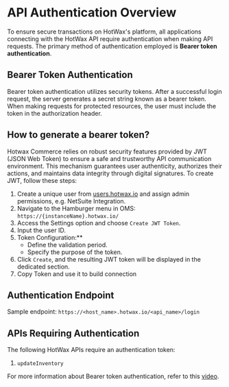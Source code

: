 # API Authentication Overview

To ensure secure transactions on HotWax's platform, all applications connecting with the HotWax API require authentication when making API requests. The primary method of authentication employed is **Bearer token authentication**.

## Bearer Token Authentication

Bearer token authentication utilizes security tokens. After a successful login request, the server generates a secret string known as a bearer token. When making requests for protected resources, the user must include the token in the authorization header.

## How to generate a bearer token? 

Hotwax Commerce relies on robust security features provided by JWT (JSON Web Token) to ensure a safe and trustworthy API communication environment. This mechanism guarantees user authenticity, authorizes their actions, and maintains data integrity through digital signatures. To create JWT, follow these steps: 

1. Create a unique user from [users.hotwax.io](https://users.hotwax.io/) and assign admin permissions, e.g. NetSuite Integration.
2. Navigate to the Hamburger menu in OMS: `https://{instanceName}.hotwax.io/`
3. Access the Settings option and choose `Create JWT Token`.
4. Input the user ID.
5. Token Configuration:**
   - Define the validation period.
   - Specify the purpose of the token.
6. Click `Create`, and the resulting JWT token will be displayed in the dedicated section.
7. Copy Token and use it to build connection


## Authentication Endpoint

Sample endpoint: `https://<host_name>.hotwax.io/<api_name>/login`


## APIs Requiring Authentication

The following HotWax APIs require an authentication token:

1. `updateInventory`


For more information about Bearer token authentication, refer to this [video](https://youtu.be/n-IFlWGX1t4).
